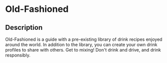 # Old-Fashioned

## Description

Old-Fashioned is a guide with a pre-existing library of drink recipes enjoyed around the world. In addition to the library, you can create your own drink profiles to share with others. Get to mixing! Don't drink and drive, and drink responsibly.
